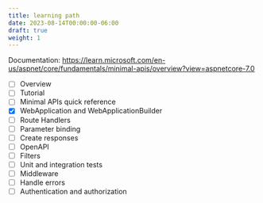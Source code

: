 ```yaml
---
title: learning path
date: 2023-08-14T00:00:00-06:00
draft: true
weight: 1
---
```


Documentation: https://learn.microsoft.com/en-us/aspnet/core/fundamentals/minimal-apis/overview?view=aspnetcore-7.0

- [ ] Overview
- [ ] Tutorial
- [ ] Minimal APIs quick reference
- [x] WebApplication and WebApplicationBuilder
- [ ] Route Handlers
- [ ] Parameter binding
- [ ] Create responses
- [ ] OpenAPI
- [ ] Filters
- [ ] Unit and integration tests
- [ ] Middleware
- [ ] Handle errors
- [ ] Authentication and authorization